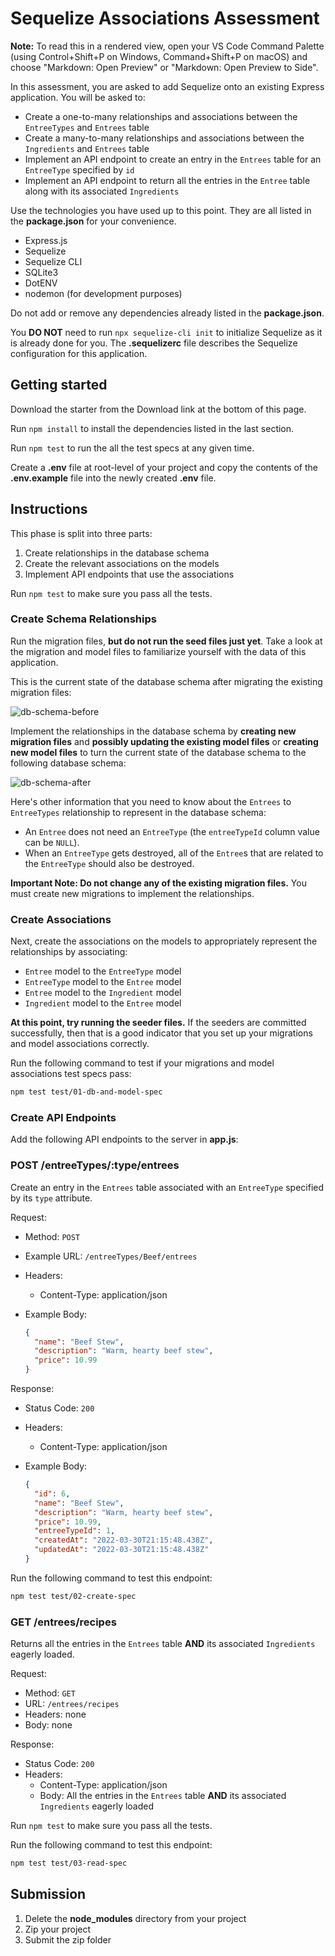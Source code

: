 # Sequelize Associations Assessment

**Note:** To read this in a rendered view, open your VS Code Command Palette
(using Control+Shift+P on Windows, Command+Shift+P on macOS) and choose
"Markdown: Open Preview" or "Markdown: Open Preview to Side".

In this assessment, you are asked to add Sequelize onto an existing Express
application. You will be asked to:

* Create a one-to-many relationships and associations between the `EntreeTypes`
  and `Entrees` table
* Create a many-to-many relationships and associations between the `Ingredients`
  and `Entrees` table
* Implement an API endpoint to create an entry in the `Entrees` table for an
  `EntreeType` specified by `id`
* Implement an API endpoint to return all the entries in the `Entree` table
  along with its associated `Ingredients`

Use the technologies you have used up to this point. They are all listed in
the **package.json** for your convenience.

* Express.js
* Sequelize
* Sequelize CLI
* SQLite3
* DotENV
* nodemon (for development purposes)

Do not add or remove any dependencies already listed in the **package.json**.

You **DO NOT** need to run `npx sequelize-cli init` to initialize Sequelize as
it is already done for you. The **.sequelizerc** file describes the Sequelize
configuration for this application.

## Getting started

Download the starter from the Download link at the bottom of this page.

Run `npm install` to install the dependencies listed in the last section.

Run `npm test` to run the all the test specs at any given time.

Create a **.env** file at root-level of your project and copy the contents of
the **.env.example** file into the newly created **.env** file.

## Instructions

This phase is split into three parts:

1. Create relationships in the database schema
2. Create the relevant associations on the models
3. Implement API endpoints that use the associations

Run `npm test` to make sure you pass all the tests.

### Create Schema Relationships

Run the migration files, **but do not run the seed files just yet**. Take a
look at the migration and model files to familiarize yourself with the data of
this application.

This is the current state of the database schema after migrating the existing
migration files:

![db-schema-before]

Implement the relationships in the database schema by **creating new migration files**
and **possibly updating the existing model files** or **creating new model files** to
turn the current state of the database schema to the following database schema:

![db-schema-after]

Here's other information that you need to know about the `Entrees` to
`EntreeTypes` relationship to represent in the database schema:

* An `Entree` does not need an `EntreeType` (the `entreeTypeId` column value
  can be `NULL`).
* When an `EntreeType` gets destroyed, all of the `Entree`s that are related to
  the `EntreeType` should also be destroyed.

**Important Note: Do not change any of the existing migration files.** You must
create new migrations to implement the relationships.

### Create Associations

Next, create the associations on the models to appropriately represent the
relationships by associating:

* `Entree` model to the `EntreeType` model
* `EntreeType` model to the `Entree` model
* `Entree` model to the `Ingredient` model
* `Ingredient` model to the `Entree` model

**At this point, try running the seeder files.** If the seeders are committed
successfully, then that is a good indicator that you set up your migrations and
model associations correctly.

Run the following command to test if your migrations and model associations test
specs pass:

```sh
npm test test/01-db-and-model-spec
```

### Create API Endpoints

Add the following API endpoints to the server in **app.js**:

### POST /entreeTypes/:type/entrees

Create an entry in the `Entrees` table associated with an `EntreeType`
specified by its `type` attribute.

Request:

* Method: `POST`
* Example URL: `/entreeTypes/Beef/entrees`
* Headers:
  * Content-Type: application/json
* Example Body:

  ```json
  {
    "name": "Beef Stew",
    "description": "Warm, hearty beef stew",
    "price": 10.99
  }
  ```

Response:

* Status Code: `200`
* Headers:
  * Content-Type: application/json
* Example Body:

  ```json
  {
    "id": 6,
    "name": "Beef Stew",
    "description": "Warm, hearty beef stew",
    "price": 10.99,
    "entreeTypeId": 1,
    "createdAt": "2022-03-30T21:15:48.438Z",
    "updatedAt": "2022-03-30T21:15:48.438Z"
  }
  ```

Run the following command to test this endpoint:

```sh
npm test test/02-create-spec
```

### GET /entrees/recipes

Returns all the entries in the `Entrees` table **AND** its associated
`Ingredients` eagerly loaded.

Request:

* Method: `GET`
* URL: `/entrees/recipes`
* Headers: none
* Body: none

Response:

* Status Code: `200`
* Headers:
  * Content-Type: application/json
  * Body: All the entries in the `Entrees` table **AND** its associated
    `Ingredients` eagerly loaded

Run `npm test` to make sure you pass all the tests.

Run the following command to test this endpoint:

```sh
npm test test/03-read-spec
```

## Submission

1. Delete the **node_modules** directory from your project
2. Zip your project
3. Submit the zip folder

[db-schema-before]: https://appacademy-open-assets.s3.us-west-1.amazonaws.com/Modular-Curriculum/content/week-11/assessments/entrees-db-schema-before.png
[db-schema-after]: https://appacademy-open-assets.s3.us-west-1.amazonaws.com/Modular-Curriculum/content/week-11/assessments/entrees-db-schema-after.png